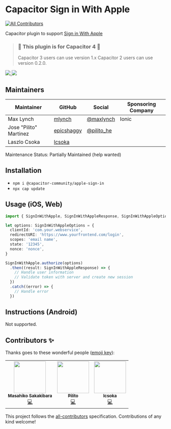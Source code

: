# Capacitor Sign in With Apple

<!-- ALL-CONTRIBUTORS-BADGE:START - Do not remove or modify this section -->

[![All Contributors](https://img.shields.io/badge/all_contributors-3-orange.svg?style=flat-square)](#contributors-)

<!-- ALL-CONTRIBUTORS-BADGE:END -->

Capacitor plugin to support [Sign in With Apple](https://developer.apple.com/sign-in-with-apple/get-started/)

> ### :rotating_light: This plugin is for Capacitor 4 :rotating_light:
>
> Capacitor 3 users can use version 1.x
> Capacitor 2 users can use version 0.2.0.

<!-- Badges -->
<a href="https://npmjs.com/package/@capacitor-community/apple-sign-in">
  <img src="https://img.shields.io/npm/v/@capacitor-community/apple-sign-in.svg">
</a>
<a href="https://npmjs.com/package/@capacitor-community/apple-sign-in">
  <img src="https://img.shields.io/npm/l/@capacitor-community/apple-sign-in.svg">
</a>

## Maintainers

| Maintainer             | GitHub                                      | Social                                      | Sponsoring Company |
| ---------------------- | ------------------------------------------- | ------------------------------------------- | ------------------ |
| Max Lynch              | [mlynch](https://github.com/mlynch)         | [@maxlynch](https://twitter.com/maxlynch)   | Ionic              |
| Jose "Pilito" Martinez | [epicshaggy](https://github.com/epicshaggy) | [@pilito_he](https://twitter.com/pilito_he) |                    |
| Laszlo Csoka           | [lcsoka](https://github.com/lcsoka)         |                                             |                    |

Maintenance Status: Partially Maintained (help wanted)

## Installation

- `npm i @capacitor-community/apple-sign-in`
- `npx cap update`

## Usage (iOS, Web)

```ts
import { SignInWithApple, SignInWithAppleResponse, SignInWithAppleOptions } from '@capacitor-community/apple-sign-in'

let options: SignInWithAppleOptions = {
  clientId: 'com.your.webservice',
  redirectURI: 'https://www.yourfrontend.com/login',
  scopes: 'email name',
  state: '12345',
  nonce: 'nonce',
}

SignInWithApple.authorize(options)
  .then((result: SignInWithAppleResponse) => {
    // Handle user information
    // Validate token with server and create new session
  })
  .catch((error) => {
    // Handle error
  })
```

###

## Instructions (Android)

Not supported.

## Contributors ✨

Thanks goes to these wonderful people ([emoji key](https://allcontributors.org/docs/en/emoji-key)):

<!-- ALL-CONTRIBUTORS-LIST:START - Do not remove or modify this section -->
<!-- prettier-ignore-start -->
<!-- markdownlint-disable -->
<table>
  <tr>
    <td align="center"><a href="https://rdlabo.jp"><img src="https://avatars1.githubusercontent.com/u/9690024?v=4?s=100" width="100px;" alt=""/><br /><sub><b>Masahiko Sakakibara</b></sub></a><br /><a href="https://github.com/capacitor-community/apple-sign-in/commits?author=rdlabo" title="Code">💻</a></td>
    <td align="center"><a href="https://github.com/epicshaggy"><img src="https://avatars0.githubusercontent.com/u/50883345?v=4?s=100" width="100px;" alt=""/><br /><sub><b>Pilito</b></sub></a><br /><a href="https://github.com/capacitor-community/apple-sign-in/commits?author=epicshaggy" title="Code">💻</a></td>
    <td align="center"><a href="https://github.com/epicshaggy"><img src="https://avatars.githubusercontent.com/u/9068178?v=4?s=100" width="100px;" alt=""/><br /><sub><b>lcsoka</b></sub></a><br /><a href="https://github.com/capacitor-community/apple-sign-in/commits?author=lcsoka" title="Code">💻</a></td>
  </tr>
</table>

<!-- markdownlint-restore -->
<!-- prettier-ignore-end -->

<!-- ALL-CONTRIBUTORS-LIST:END -->

This project follows the [all-contributors](https://github.com/all-contributors/all-contributors) specification. Contributions of any kind welcome!
